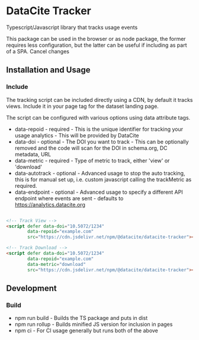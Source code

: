 # DataCite Tracker

Typescript/Javascript library that tracks usage events

This package can be used in the browser or as node package, the former requires less configuration, but the latter can be useful if including as part of a SPA.
Cancel changes
## Installation and Usage

### Include
The tracking script can be included directly using a CDN, by default it tracks views.
Include it in your page tag for the dataset landing page.

The script can be configured with various options using data attribute tags.

- data-repoid - required - This is the unique identifier for tracking your usage analytics - This will be provided by DataCite
- data-doi - optional - The DOI you want to track - This can be optionally removed and the code will scan for the DOI in schema.org, DC metadata, URL
- data-metric - required - Type of metric to track, either 'view' or 'download'
- data-autotrack - optional - Advanced usage to stop the auto tracking, this is for manual set up, i.e. custom javascript calling the trackMetric as required.
- data-endpoint - optional - Advanced usage to specify a different API endpoint where events are sent - defaults to https://analytics.datacite.org


```html

<!-- Track View -->
<script defer data-doi="10.5072/1234"
        data-repoid="example.com"
        src="https://cdn.jsdelivr.net/npm/@datacite/datacite-tracker"></script>

<!-- Track Download -->
<script defer data-doi="10.5072/1234"
        data-repoid="example.com"
        data-metric="download"
        src="https://cdn.jsdelivr.net/npm/@datacite/datacite-tracker"></script>

```

## Development

### Build

- npm run build - Builds the TS package and puts in dist
- npm run rollup - Builds minified JS version for inclusion in pages
- npm ci - For CI usage generally but runs both of the above
